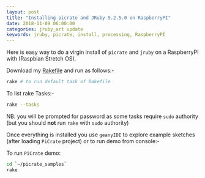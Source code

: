```yaml
---
layout: post
title: "Installing picrate and JRuby-9.2.5.0 on RaspberryPI"
date: 2018-11-09 06:00:00
categories: jruby_art update
keywords: jruby, picrate, install, processing, RaspberryPI
---
```


Here is easy way to do a virgin install of `picrate` and `jruby` on a RaspberryPI with (Raspbian Stretch OS).

Download my [Rakefile](https://github.com/monkstone/install-picrate/releases) and run as follows:-

```bash
rake # to run default task of Rakefile
```
To list rake Tasks:-

```bash
rake --tasks
```
NB: you will be prompted for password as some tasks require `sudo` authority (but you should __not__ run `rake` with `sudo` authority)

Once everything is installed you use `geanyIDE` to explore example sketches (after loading `PiCrate` project) or to run demo from console:-

To run `PiCrate` demo:
```bash
cd `~/picrate_samples`
rake
```
